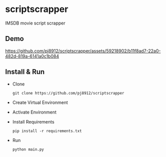# scriptscrapper
IMSDB movie script scrapper

## Demo


https://github.com/pj8912/scriptscrapper/assets/59218902/b11f8ad7-22a0-482d-819a-6141a0c1b084



## Install & Run 
- Clone 
    ```
    git clone https://github.com/pj8912/scriptscrapper
    ```

- Create Virtual Environment

- Activate Environment

- Install Requirements

    ```
    pip install -r requirements.txt
    ```
- Run 
    ```
    python main.py
    ```

